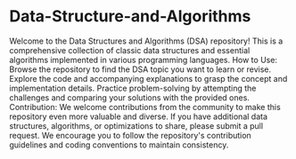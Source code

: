 # Data-Structure-and-Algorithms
Welcome to the Data Structures and Algorithms (DSA) repository! This is a comprehensive collection of classic data structures and essential algorithms implemented in various programming languages. 
How to Use:
Browse the repository to find the DSA topic you want to learn or revise.
Explore the code and accompanying explanations to grasp the concept and implementation details.
Practice problem-solving by attempting the challenges and comparing your solutions with the provided ones.
Contribution:
We welcome contributions from the community to make this repository even more valuable and diverse. If you have additional data structures, algorithms, or optimizations to share, please submit a pull request. We encourage you to follow the repository's contribution guidelines and coding conventions to maintain consistency.
